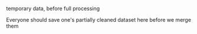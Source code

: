 temporary data, before full processing

Everyone should save one's partially cleaned dataset here before we merge them
